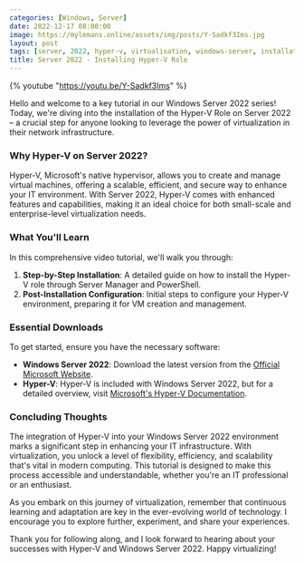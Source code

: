 ```yaml
---
categories: [Windows, Server]
date: 2022-12-17 08:00:00
image: https://mylemans.online/assets/img/posts/Y-Sadkf3Ims.jpg
layout: post
tags: [server, 2022, hyper-v, virtualisation, windows-server, installation, tutorial]
title: Server 2022 - Installing Hyper-V Role
---
```


{% youtube "https://youtu.be/Y-Sadkf3Ims" %}

Hello and welcome to a key tutorial in our Windows Server 2022 series! Today, we're diving into the installation of the Hyper-V Role on Server 2022 – a crucial step for anyone looking to leverage the power of virtualization in their network infrastructure.

### Why Hyper-V on Server 2022?

Hyper-V, Microsoft's native hypervisor, allows you to create and manage virtual machines, offering a scalable, efficient, and secure way to enhance your IT environment. With Server 2022, Hyper-V comes with enhanced features and capabilities, making it an ideal choice for both small-scale and enterprise-level virtualization needs.

### What You'll Learn

In this comprehensive video tutorial, we'll walk you through:

1) **Step-by-Step Installation**: A detailed guide on how to install the Hyper-V role through Server Manager and PowerShell.
2) **Post-Installation Configuration**: Initial steps to configure your Hyper-V environment, preparing it for VM creation and management.

### Essential Downloads

To get started, ensure you have the necessary software:

- **Windows Server 2022**: Download the latest version from the [Official Microsoft Website](https://www.microsoft.com/en-us/windows-server).
- **Hyper-V**: Hyper-V is included with Windows Server 2022, but for a detailed overview, visit [Microsoft's Hyper-V Documentation](https://docs.microsoft.com/en-us/windows-server/virtualization/hyper-v/hyper-v-on-windows-server).

### Concluding Thoughts

The integration of Hyper-V into your Windows Server 2022 environment marks a significant step in enhancing your IT infrastructure. With virtualization, you unlock a level of flexibility, efficiency, and scalability that's vital in modern computing. This tutorial is designed to make this process accessible and understandable, whether you're an IT professional or an enthusiast.

As you embark on this journey of virtualization, remember that continuous learning and adaptation are key in the ever-evolving world of technology. I encourage you to explore further, experiment, and share your experiences.

Thank you for following along, and I look forward to hearing about your successes with Hyper-V and Windows Server 2022. Happy virtualizing!
